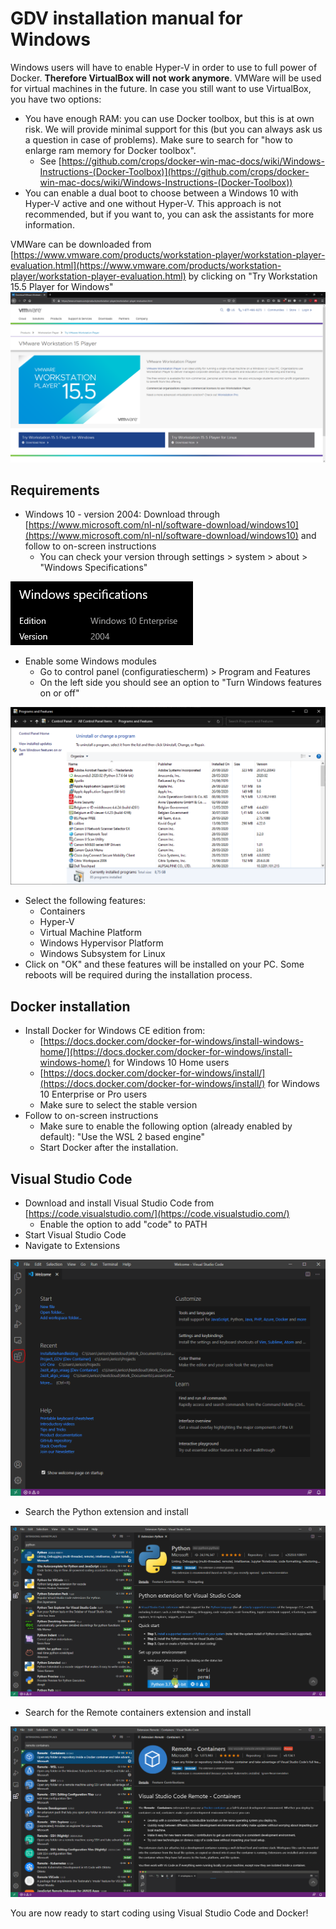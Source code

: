 # GDV installation manual for Windows

Windows users will have to enable Hyper-V in order to use to full power of Docker. **Therefore VirtualBox will not work anymore**. VMWare will be used for virtual machines in the future. In case you still want to use VirtualBox, you have two options:

* You have enough RAM: you can use Docker toolbox, but this is at own risk. We will provide minimal support for this (but you can always ask us a question in case of problems). Make sure to search for "how to enlarge ram memory for Docker toolbox".
  * See [https://github.com/crops/docker-win-mac-docs/wiki/Windows-Instructions-(Docker-Toolbox)](https://github.com/crops/docker-win-mac-docs/wiki/Windows-Instructions-(Docker-Toolbox))
* You can enable a dual boot to choose between a Windows 10 with Hyper-V active and one without Hyper-V. This approach is not recommended, but if you want to, you can ask the assistants for more information.

VMWare can be downloaded from [https://www.vmware.com/products/workstation-player/workstation-player-evaluation.html](https://www.vmware.com/products/workstation-player/workstation-player-evaluation.html) by clicking on "Try Workstation 15.5 Player for Windows"
![VMWare](img/vmware.png)

## Requirements

* Windows 10 - version 2004: Download through [https://www.microsoft.com/nl-nl/software-download/windows10](https://www.microsoft.com/nl-nl/software-download/windows10) and follow to on-screen instructions
  * You can check your version through settings > system > about > "Windows Specifications"

![foto](img/about.png)

* Enable some Windows modules
  * Go to control panel (configuratiescherm) > Program and Features
  * On the left side you should see an option to "Turn Windows features on or off"
  
![control panel](img/controlpanel.png)

* Select the following features:
  * Containers
  * Hyper-V
  * Virtual Machine Platform
  * Windows Hypervisor Platform
  * Windows Subsystem for Linux
* Click on "OK" and these features will be installed on your PC. Some reboots will be required during the installation process.

## Docker installation

* Install Docker for Windows CE edition from:
  * [https://docs.docker.com/docker-for-windows/install-windows-home/](https://docs.docker.com/docker-for-windows/install-windows-home/) for Windows 10 Home users
  * [https://docs.docker.com/docker-for-windows/install/](https://docs.docker.com/docker-for-windows/install/) for Windows 10 Enterprise or Pro users
  * Make sure to select the stable version
* Follow to on-screen instructions
  * Make sure to enable the following option (already enabled by default): "Use the WSL 2 based engine"
  * Start Docker after the installation.

## Visual Studio Code

* Download and install Visual Studio Code from [https://code.visualstudio.com/](https://code.visualstudio.com/)
  * Enable the option to add "code" to PATH
* Start Visual Studio Code
* Navigate to Extensions
  
![extensions](img/extensions.png)

* Search the Python extension and install
  
![python](img/python_extension.png)

* Search for the Remote containers extension and install
  
![remote_containers](img/remote_containers.png)

You are now ready to start coding using Visual Studio Code and Docker!

